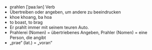 - prahlen [ˈpʁaːlən] Verb
- Übertreiben oder angeben, um andere zu beeindrucken
- khoe khoang, ba hoa
- to boast, to brag
- Er prahlt immer mit seinem teuren Auto.
- Prahlerei (Nomen) = übertriebenes Angeben, Prahler (Nomen) = eine Person, die angibt
- „prae“ (lat.) = „voran“